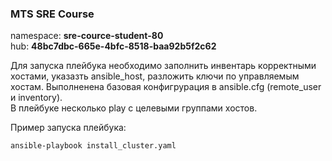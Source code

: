 ### MTS SRE Course

namespace: **sre-cource-student-80**  
hub: **48bc7dbc-665e-4bfc-8518-baa92b5f2c62**

Для запуска плейбука необходимо заполнить инвентарь корректными хостами, указазть ansible_host, разложить ключи по управляемым хостам. Выполненена базовая конфигрурация в ansible.cfg (remote_user и inventory).  
В плейбуке несколько play с целевыми группами хостов.  
  
Пример запуска плейбука:  
```console
ansible-playbook install_cluster.yaml
```
